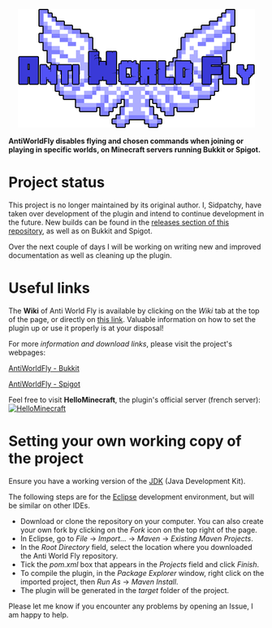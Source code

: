 <p align="center">
<img src ="https://github.com/PyvesB/AntiWorldFly/blob/master/images/banner.png?raw=true" />
</p>

**AntiWorldFly disables flying and chosen commands when joining or playing in specific worlds, on Minecraft servers running Bukkit or Spigot.**

# Project status

This project is no longer maintained by its original author. I, Sidpatchy, have taken over development of the plugin and intend to continue development in the future. New builds can be found in the [releases section of this repository](https://github.com/PyvesB/AntiWorldFly/releases), as well as on Bukkit and Spigot.

Over the next couple of days I will be working on writing new and improved documentation as well as cleaning up the plugin.

# Useful links

The **Wiki** of Anti World Fly is available by clicking on the *Wiki* tab at the top of the page, or directly on [this link](https://github.com/PyvesB/AntiWorldFly/wiki). Valuable information on how to set the plugin up or use it properly is at your disposal!

For more *information and download links*, please visit the project's webpages:

[AntiWorldFly - Bukkit](http://dev.bukkit.org/bukkit-plugins/anti-world-fly/)

[AntiWorldFly - Spigot](https://www.spigotmc.org/resources/anti-world-fly.5357/)

Feel free to visit **HelloMinecraft**, the plugin's official server (french server):
[![HelloMinecraft](http://img11.hostingpics.net/pics/487719servericon.png)](http://hellominecraft.fr/)

# Setting your own working copy of the project

Ensure you have a working version of the [JDK](http://www.oracle.com/technetwork/java/javase/downloads/jdk8-downloads-2133151.html) (Java Development Kit).

The following steps are for the [Eclipse](https://eclipse.org/) development environment, but will be similar on other IDEs.

* Download or clone the repository on your computer. You can also create your own fork by clicking on the *Fork* icon on the top right of the page.
* In Eclipse, go to *File* -> *Import...* -> *Maven* -> *Existing Maven Projects*.
* In the *Root Directory* field, select the location where you downloaded the Anti World Fly repository.
* Tick the *pom.xml* box that appears in the *Projects* field and click *Finish*.
* To compile the plugin, in the *Package Explorer* window, right click on the imported project, then *Run As* -> *Maven Install*.
* The plugin will be generated in the *target* folder of the project.

Please let me know if you encounter any problems by opening an Issue, I am happy to help.

